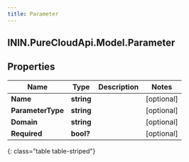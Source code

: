 ```yaml
---
title: Parameter
---
```

## ININ.PureCloudApi.Model.Parameter

## Properties

|Name | Type | Description | Notes|
|------------ | ------------- | ------------- | -------------|
| **Name** | **string** |  | [optional] |
| **ParameterType** | **string** |  | [optional] |
| **Domain** | **string** |  | [optional] |
| **Required** | **bool?** |  | [optional] |
{: class="table table-striped"}


